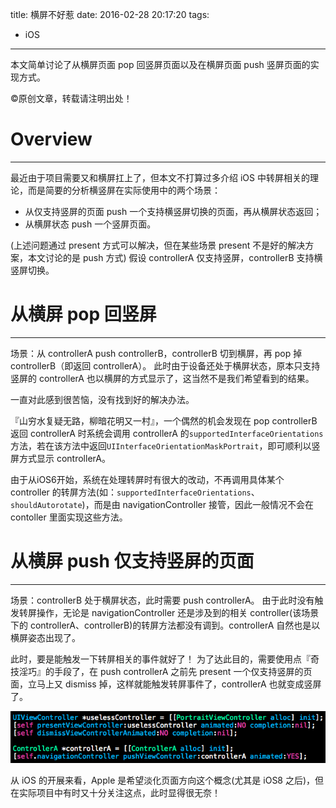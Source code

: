 title: 横屏不好惹
date: 2016-02-28 20:17:20
tags:
- iOS
---
本文简单讨论了从横屏页面 pop 回竖屏页面以及在横屏页面 push 竖屏页面的实现方式。
<!--more-->
©原创文章，转载请注明出处！

# Overview
__________________
最近由于项目需要又和横屏扛上了，但本文不打算过多介绍 iOS 中转屏相关的理论，而是简要的分析横竖屏在实际使用中的两个场景：
- 从仅支持竖屏的页面 push 一个支持横竖屏切换的页面，再从横屏状态返回；
- 从横屏状态 push 一个竖屏页面。

(上述问题通过 present 方式可以解决，但在某些场景 present 不是好的解决方案，本文讨论的是 push 方式)
假设 controllerA 仅支持竖屏，controllerB 支持横竖屏切换。

# 从横屏 pop 回竖屏
___________________
场景：从 controllerA push controllerB，controllerB 切到横屏，再 pop 掉 controllerB（即返回 controllerA）。
此时由于设备还处于横屏状态，原本只支持竖屏的 controllerA 也以横屏的方式显示了，这当然不是我们希望看到的结果。

一直对此感到很苦恼，没有找到好的解决办法。

『山穷水复疑无路，柳暗花明又一村』，一个偶然的机会发现在 pop controllerB 返回 controllerA 时系统会调用 controllerA 的`supportedInterfaceOrientations`方法，若在该方法中返回`UIInterfaceOrientationMaskPortrait`，即可顺利以竖屏方式显示 controllerA。

由于从iOS6开始，系统在处理转屏时有很大的改动，不再调用具体某个 controller 的转屏方法(如：`supportedInterfaceOrientations`、`shouldAutorotate`)，而是由 navigationController 接管，因此一般情况不会在 contoller 里面实现这些方法。


# 从横屏 push 仅支持竖屏的页面
_____________________
场景：controllerB 处于横屏状态，此时需要 push controllerA。
由于此时没有触发转屏操作，无论是 navigationController 还是涉及到的相关 controller(该场景下的 controllerA、controllerB)的转屏方法都没有调到。controllerA 自然也是以横屏姿态出现了。

此时，要是能触发一下转屏相关的事件就好了！
为了达此目的，需要使用点『奇技淫巧』的手段了，在 push controllerA 之前先 present 一个仅支持竖屏的页面，立马上又 dismiss 掉，这样就能触发转屏事件了，controllerA 也就变成竖屏了。

![](/img/PortraitViewController.png)

从 iOS 的开展来看，Apple 是希望淡化页面方向这个概念(尤其是 iOS8 之后)，但在实际项目中有时又十分关注这点，此时显得很无奈！

